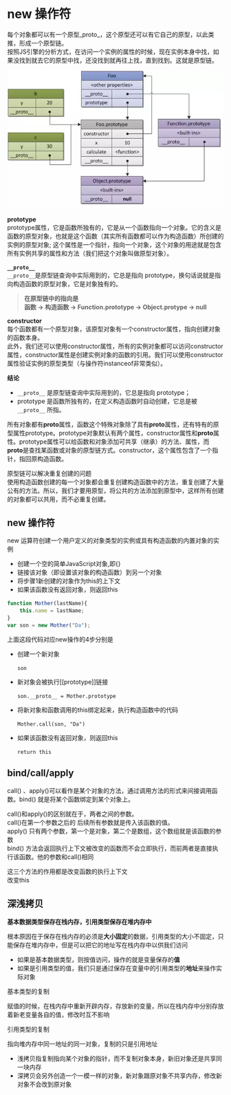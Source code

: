 # new 操作符

每个对象都可以有一个原型_proto_，这个原型还可以有它自己的原型，以此类推，形成一个原型链。  
按照JS引擎的分析方式，在访问一个实例的属性的时候，现在实例本身中找，如果没找到就去它的原型中找，还没找到就再往上找，直到找到。这就是原型链。

![](../../../../.gitbook/assets/proto.png)

**prototype**  
prototype属性，它是函数所独有的，它是从一个函数指向一个对象。它的含义是函数的原型对象，也就是这个函数（其实所有函数都可以作为构造函数）所创建的实例的原型对象; 这个属性是一个指针，指向一个对象，这个对象的用途就是包含所有实例共享的属性和方法（我们把这个对象叫做原型对象）。

**`__proto__`**  
`__proto__`是原型链查询中实际用到的，它总是指向 prototype，换句话说就是指向构造函数的原型对象，它是对象独有的。

> **在原型链中的指向是**  
> **函数 → 构造函数 → Function.prototype → Object.protype → null**

**constructor**  
每个函数都有一个原型对象，该原型对象有一个constructor属性，指向创建对象的函数本身。  
此外，我们还可以使用constructor属性，所有的实例对象都可以访问constructor属性，constructor属性是创建实例对象的函数的引用。我们可以使用constructor属性验证实例的原型类型（与操作符instanceof非常类似）。

**结论**

* `__proto__` 是原型链查询中实际用到的，它总是指向 prototype；
* prototype 是函数所独有的，在定义构造函数时自动创建，它总是被 `__proto__` 所指。

所有对象都有**proto**属性，函数这个特殊对象除了具有**proto**属性，还有特有的原型属性prototype。prototype对象默认有两个属性，constructor属性和**proto**属性。prototype属性可以给函数和对象添加可共享（继承）的方法、属性，而**proto**是查找某函数或对象的原型链方式。constructor，这个属性包含了一个指针，指回原构造函数。

原型链可以解决重复创建的问题  
使用构造函数创建的每一个对象都会重复创建构造函数中的方法，重复创建了大量公有的方法。所以，我们才要用原型，将公共的方法添加到原型中，这样所有创建的对象都可以共用，而不必重复创建。

## new 操作符

new 运算符创建一个用户定义的对象类型的实例或具有构造函数的内置对象的实例

* 创建一个空的简单JavaScript对象,即{}
* 链接该对象（即设置该对象的构造函数）到另一个对象
* 将步骤1新创建的对象作为this的上下文
* 如果该函数没有返回对象，则返回this

```javascript
function Mother(lastName){
    this.name = lastName;
}
var son = new Mother("Da");
```

上面这段代码对应new操作的4步分别是

* 创建一个新对象  

  `son`

* 新对象会被执行\[\[prototype\]\]链接  

  `son.__proto__ = Mother.prototype`

* 将新对象和函数调用的this绑定起来，执行构造函数中的代码  

  `Mother.call(son, "Da")`

* 如果该函数没有返回对象，则返回this  

  `return this`

## bind/call/apply

call\(\) 、apply\(\)可以看作是某个对象的方法，通过调用方法的形式来间接调用函数。bind\(\) 就是将某个函数绑定到某个对象上。

call\(\)和apply\(\)的区别就在于，两者之间的参数。  
call\(\)在第一个参数之后的 后续所有参数就是传入该函数的值。  
apply\(\) 只有两个参数，第一个是对象，第二个是数组，这个数组就是该函数的参数  
bind\(\) 方法会返回执行上下文被改变的函数而不会立即执行，而前两者是直接执行该函数。他的参数和call\(\)相同

这三个方法的作用都是改变函数的执行上下文  
改变this

## 深浅拷贝

**基本数据类型保存在栈内存，引用类型保存在堆内存中**

根本原因在于保存在栈内存的必须是**大小固定**的数据，引用类型的大小不固定，只能保存在堆内存中，但是可以把它的地址写在栈内存中以供我们访问

* 如果是基本数据类型，则按值访问，操作的就是变量保存的**值** 
* 如果是引用类型的值，我们只是通过保存在变量中的引用类型的**地址**来操作实际对象  

基本类型的复制

赋值的时候，在栈内存中重新开辟内存，存放新的变量，所以在栈内存中分别存放着新老变量各自的值，修改时互不影响

引用类型的复制

指向堆内存中同一地址的同一对象，复制的只是引用地址

* 浅拷贝指复制指向某个对象的指针，而不复制对象本身，新旧对象还是共享同一块内存  
* 深拷贝会另外创造一个一模一样的对象，新对象跟原对象不共享内存，修改新对象不会改到原对象

